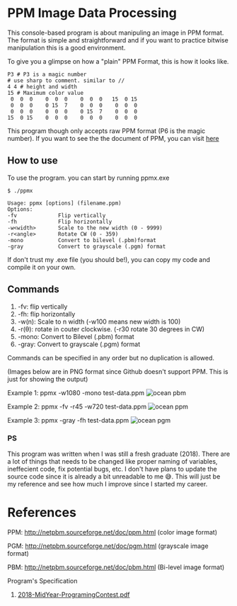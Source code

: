 # PPM Image Data Processing
This console-based program is about manipuling an image in PPM format.
The format is simple and straightforward and if you want to practice bitwise manipulation  this is a good environment.

To give you a glimpse on how a "plain" PPM Format, this is how it looks like.
```
P3 # P3 is a magic number 
# use sharp to comment. similar to // 
4 4 # height and width
15 # Maximum color value
 0  0  0    0  0  0    0  0  0   15  0 15
 0  0  0    0 15  7    0  0  0    0  0  0
 0  0  0    0  0  0    0 15  7    0  0  0
15  0 15    0  0  0    0  0  0    0  0  0
```

This program though only accepts raw PPM format (P6 is the magic number).
If you want to see the the document of PPM, you can visit [here](http://netpbm.sourceforge.net/doc/ppm.html)
## How to use

To use the program. you can start by running ppmx.exe
```
$ ./ppmx

Usage: ppmx [options] (filename.ppm)
Options:
-fv             Flip vertically
-fh             Flip horizontally
-w<width>       Scale to the new width (0 - 9999)
-r<angle>       Rotate CW (0 - 359)
-mono           Convert to bilevel (.pbm)format
-gray           Convert to grayscale (.pgm) format
```

If don't trust my .exe file (you should be!), you can copy my code and compile it on your own.

## Commands
1.   -fv: flip vertically
2.   -fh: flip horizontally
3. -w(n): Scale to n width (-w100 means new width is 100)
4. -r(θ): rotate in couter clockwise. (-r30 rotate 30 degrees in CW) 
5. -mono: Convert to Bilevel (.pbm) format
6. -gray: Convert to grayscale (.pgm) format

Commands can be specified in any order but no duplication is allowed.


(Images below are in PNG format since Github doesn't support PPM. This is just for showing the output)

Example 1: ppmx  -w1080 -mono test-data.ppm
![ocean pbm](https://user-images.githubusercontent.com/28287818/122006755-cb7d6980-cde9-11eb-88f8-5924ceed7c9d.png)

Example 2: ppmx -fv -r45 -w720 test-data.ppm
![ocean ppm](https://user-images.githubusercontent.com/28287818/122007662-c371f980-cdea-11eb-9eee-e9fdcf3221da.png)

Example 3: ppmx -gray -fh test-data.ppm
![ocean pgm](https://user-images.githubusercontent.com/28287818/122008221-5d39a680-cdeb-11eb-8e9f-26744a58209f.png)

### PS
 This program was written when I was still a fresh graduate (2018). There are a lot of things that needs to be changed like proper naming of variables, ineffecient code, fix potential bugs, etc. I don't have plans to update the source code since it is already a bit unreadable to me 😅. This will just be my reference and see how much I improve since I started my career.

# References
PPM: http://netpbm.sourceforge.net/doc/ppm.html (color image format)

PGM: http://netpbm.sourceforge.net/doc/pgm.html (grayscale image format)

PBM: http://netpbm.sourceforge.net/doc/pbm.html (Bi-level image format)

Program's Specification
1. [2018-MidYear-ProgramingContest.pdf](https://github.com/pkdimpas/PPM-Image-Processing/files/6653613/2018-MidYear-ProgramingContest.pdf)
